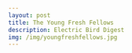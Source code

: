 ```yaml
---
layout: post
title: The Young Fresh Fellows 
description: Electric Bird Digest
img: /img/youngfreshfellows.jpg
---
```

